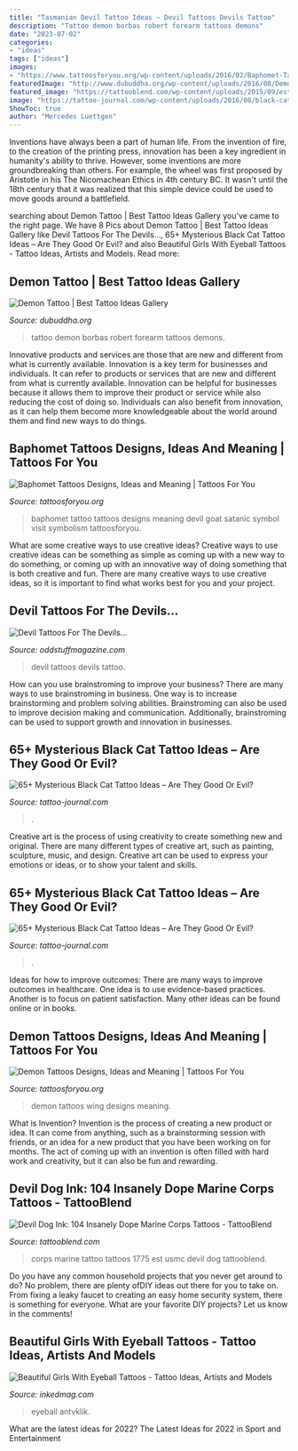 ```yaml
---
title: "Tasmanian Devil Tattoo Ideas ~ Devil Tattoos Devils Tattoo"
description: "Tattoo demon borbas robert forearm tattoos demons"
date: "2023-07-02"
categories:
- "ideas"
tags: ["ideas"]
images:
- "https://www.tattoosforyou.org/wp-content/uploads/2016/02/Baphomet-Tattoo.jpg"
featuredImage: "http://www.dubuddha.org/wp-content/uploads/2016/08/Demon-Tattoo-by-Robert-Borbas-728x728.jpg"
featured_image: "https://tattooblend.com/wp-content/uploads/2015/09/est.1775-marine-corps-tattoo.jpg"
image: "https://tattoo-journal.com/wp-content/uploads/2016/08/black-cat-tattoo4-650x695.jpg"
ShowToc: true
author: "Mercedes Luettgen"
---
```



Inventions have always been a part of human life. From the invention of fire, to the creation of the printing press, innovation has been a key ingredient in humanity's ability to thrive. However, some inventions are more groundbreaking than others. For example, the wheel was first proposed by Aristotle in his The Nicomachean Ethics in 4th century BC. It wasn't until the 18th century that it was realized that this simple device could be used to move goods around a battlefield.

	

		
searching about Demon Tattoo | Best Tattoo Ideas Gallery you've came to the right page. We have 8 Pics about Demon Tattoo | Best Tattoo Ideas Gallery like Devil Tattoos For The Devils..., 65+ Mysterious Black Cat Tattoo Ideas – Are They Good Or Evil? and also Beautiful Girls With Eyeball Tattoos - Tattoo Ideas, Artists and Models. Read more:
		
    
## Demon Tattoo | Best Tattoo Ideas Gallery

<img loading=lazy src="http://www.dubuddha.org/wp-content/uploads/2016/08/Demon-Tattoo-by-Robert-Borbas-728x728.jpg" onerror="this.onerror=null;this.src='https://tse2.mm.bing.net/th?id=OIP.aJcyOauU_hXsAaO7PZh6KQHaHa&amp;pid=15.1';" alt="Demon Tattoo | Best Tattoo Ideas Gallery">

_Source: dubuddha.org_

>tattoo demon borbas robert forearm tattoos demons. 

	

Innovative products and services are those that are new and different from what is currently available.
Innovation is a key term for businesses and individuals. It can refer to products or services that are new and different from what is currently available. Innovation can be helpful for businesses because it allows them to improve their product or service while also reducing the cost of doing so. Individuals can also benefit from innovation, as it can help them become more knowledgeable about the world around them and find new ways to do things.

    
## Baphomet Tattoos Designs, Ideas And Meaning | Tattoos For You

<img loading=lazy src="https://www.tattoosforyou.org/wp-content/uploads/2016/02/Baphomet-Tattoo.jpg" onerror="this.onerror=null;this.src='https://tse4.mm.bing.net/th?id=OIP.4hLyNGp7pLmOq_2MXTr7NAHaHa&amp;pid=15.1';" alt="Baphomet Tattoos Designs, Ideas and Meaning | Tattoos For You">

_Source: tattoosforyou.org_

>baphomet tattoo tattoos designs meaning devil goat satanic symbol visit symbolism tattoosforyou. 

	

What are some creative ways to use creative ideas?
Creative ways to use creative ideas can be something as simple as coming up with a new way to do something, or coming up with an innovative way of doing something that is both creative and fun. There are many creative ways to use creative ideas, so it is important to find what works best for you and your project.

    
## Devil Tattoos For The Devils...

<img loading=lazy src="https://oddstuffmagazine.com/wp-content/uploads/2013/09/Devil-tattoo-17-600x800.jpg" onerror="this.onerror=null;this.src='https://tse4.mm.bing.net/th?id=OIP.Cmtk86OPKT2r68KuZvNBRQHaJ4&amp;pid=15.1';" alt="Devil Tattoos For The Devils...">

_Source: oddstuffmagazine.com_

>devil tattoos devils tattoo. 

	

How can you use brainstroming to improve your business?
There are many ways to use brainstroming in business. One way is to increase brainstorming and problem solving abilities. Brainstroming can also be used to improve decision making and communication. Additionally, brainstroming can be used to support growth and innovation in businesses.

    
## 65+ Mysterious Black Cat Tattoo Ideas – Are They Good Or Evil?

<img loading=lazy src="https://tattoo-journal.com/wp-content/uploads/2016/08/black-cat-tattoo4-650x695.jpg" onerror="this.onerror=null;this.src='https://tse2.mm.bing.net/th?id=OIP.VJQ8ZwD0FqbBuMs53gRVqgHaH6&amp;pid=15.1';" alt="65+ Mysterious Black Cat Tattoo Ideas – Are They Good Or Evil?">

_Source: tattoo-journal.com_

>. 

	

Creative art is the process of using creativity to create something new and original. There are many different types of creative art, such as painting, sculpture, music, and design. Creative art can be used to express your emotions or ideas, or to show your talent and skills.

    
## 65+ Mysterious Black Cat Tattoo Ideas – Are They Good Or Evil?

<img loading=lazy src="https://tattoo-journal.com/wp-content/uploads/2016/08/black-cat-tattoo6-650x650.jpg" onerror="this.onerror=null;this.src='https://tse4.mm.bing.net/th?id=OIP.BZBI0bp4Yn1Uii4zoxaSEQHaHa&amp;pid=15.1';" alt="65+ Mysterious Black Cat Tattoo Ideas – Are They Good Or Evil?">

_Source: tattoo-journal.com_

>. 

	

Ideas for how to improve outcomes:
There are many ways to improve outcomes in healthcare. One idea is to use evidence-based practices. Another is to focus on patient satisfaction. Many other ideas can be found online or in books.

    
## Demon Tattoos Designs, Ideas And Meaning | Tattoos For You

<img loading=lazy src="http://www.tattoosforyou.org/wp-content/uploads/2013/11/Demon-Wing-Tattoos-768x1024.jpg" onerror="this.onerror=null;this.src='https://tse2.mm.bing.net/th?id=OIP.JXpz2R8UhoZ8Gl1DVZabvwHaJ4&amp;pid=15.1';" alt="Demon Tattoos Designs, Ideas and Meaning | Tattoos For You">

_Source: tattoosforyou.org_

>demon tattoos wing designs meaning. 

	

What is Invention?
Invention is the process of creating a new product or idea. It can come from anything, such as a brainstorming session with friends, or an idea for a new product that you have been working on for months. The act of coming up with an invention is often filled with hard work and creativity, but it can also be fun and rewarding.

    
## Devil Dog Ink: 104 Insanely Dope Marine Corps Tattoos - TattooBlend

<img loading=lazy src="https://tattooblend.com/wp-content/uploads/2015/09/est.1775-marine-corps-tattoo.jpg" onerror="this.onerror=null;this.src='https://tse4.mm.bing.net/th?id=OIP.9xVeyBDmoMNDnmtQnHOK4wHaJ4&amp;pid=15.1';" alt="Devil Dog Ink: 104 Insanely Dope Marine Corps Tattoos - TattooBlend">

_Source: tattooblend.com_

>corps marine tattoo tattoos 1775 est usmc devil dog tattooblend. 

	

Do you have any common household projects that you never get around to do? No problem, there are plenty ofDIY ideas out there for you to take on. From fixing a leaky faucet to creating an easy home security system, there is something for everyone. What are your favorite DIY projects? Let us know in the comments!

    
## Beautiful Girls With Eyeball Tattoos - Tattoo Ideas, Artists And Models

<img loading=lazy src="https://www.inkedmag.com/.image/c_limit%2Ccs_srgb%2Cq_auto:good%2Cw_700/MTYwMjM0NjgyMTc5NDYyMjgy/c6a2e0985b5a3ad043e27f99dd18419e.png" onerror="this.onerror=null;this.src='https://tse4.mm.bing.net/th?id=OIP.8H7LaX4xPrijtTvXcANolQHaEK&amp;pid=15.1';" alt="Beautiful Girls With Eyeball Tattoos - Tattoo Ideas, Artists and Models">

_Source: inkedmag.com_

>eyeball antvklik. 

	

What are the latest ideas for 2022?
The Latest Ideas for 2022 in Sport and Entertainment

